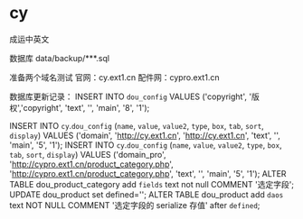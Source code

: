 # cy
成运中英文


数据库
data/backup/***.sql

准备两个域名测试
官网：cy.ext1.cn
配件网：cypro.ext1.cn


数据库更新记录：
INSERT INTO `dou_config` VALUES ('copyright', '版权','copyright', 'text', '', 'main', '8', '1');

INSERT INTO `cy`.`dou_config` (`name`, `value`, `value2`, `type`, `box`, `tab`, `sort`, `display`) VALUES ('domain', 'http://cy.ext1.cn', 'http://cy.ext1.cn', 'text', '', 'main', '5', '1');
INSERT INTO `cy`.`dou_config` (`name`, `value`, `value2`, `type`, `box`, `tab`, `sort`, `display`) VALUES ('domain_pro', 'http://cypro.ext1.cn/product_category.php', 'http://cypro.ext1.cn/product_category.php', 'text', '', 'main', '5', '1');
ALTER TABLE dou_product_category add `fields` text not null COMMENT '选定字段';
UPDATE dou_product set defined='';
ALTER TABLE dou_product add `daos` text NOT NULL COMMENT '选定字段的 serialize 存值' after `defined`;

<!-- INSERT INTO `dou_config` VALUES ('defined', 'a:2:{s:7:\"article\";s:0:\"\";s:7:\"product\";s:500:\"尺寸,电压,频率,功率,大小,重量,模拟信号输出,电子信号输出,白平衡,颜色调节,饱和度调节,测光测试,血红蛋白增强,结构增强,边缘增强,冻结,回放,电子放大,增益,画中画,图像存储,视频存储,SD卡,管理文件夹,主灯,灯泡平均寿命,亮度调节,备用灯,备用灯平均寿命,气泵压力,压力档位,方法,视野角,视向,景深(mm),头端外径(mm),头端放大图,插入部外径(mm),钳道内径(mm),弯角,工作长度,总长度\";}', 'a:2:{s:7:\"article\";s:0:\"\";s:7:\"product\";s:547:\"measure,voltage,frequency,power,size,weight,AO,ElectronicSignalOutput,white balance,Rgb,SATURATION,Photometric test,Hemoglobin enhancement,structure enhance,edge enhancement,freeze,playback,Digital zoom,gain,PIP,image storage,video storage,SD Card,Manage Folders,king light,Bulb life,brilliance control,standby lamp,Spare lamp average life,Pump pressure,Pressure gear,Method,field angle,view direction,depth of field(mm),Head end diameter(mm),Head enlargement,Insert external diameter(mm),Pliers way inside(mm),Corner,working length,Overall length\";}', 'array', '', 'defined', '1', '1'); -->